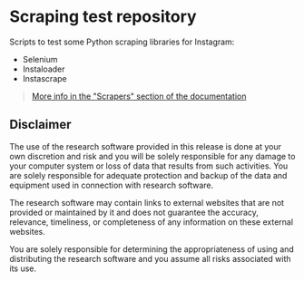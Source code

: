 # Scraping test repository

Scripts to test some Python scraping libraries for Instagram:

- Selenium
- Instaloader
- Instascrape

> [More info in the "Scrapers" section of the documentation](https://tracking-influencers.com/docs/gathering-data#gathering-the-data)

## Disclaimer

The use of the research software provided in this release is done at your own discretion and risk and you will be solely responsible for any damage to your computer system or loss of data that results from such activities. You are solely responsible for adequate protection and backup of the data and equipment used in connection with research software.

The research software may contain links to external websites that are not provided or maintained by it and does not guarantee the accuracy, relevance, timeliness, or completeness of any information on these external websites.

You are solely responsible for determining the appropriateness of using and distributing the research software and you assume all risks associated with its use.
